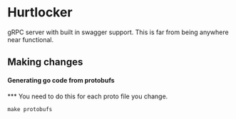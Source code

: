 # Hurtlocker

gRPC server with built in swagger support. This is far from being anywhere near functional.

## Making changes

#### Generating go code from protobufs
*** You need to do this for each proto file you change.
```
make protobufs
 ```
